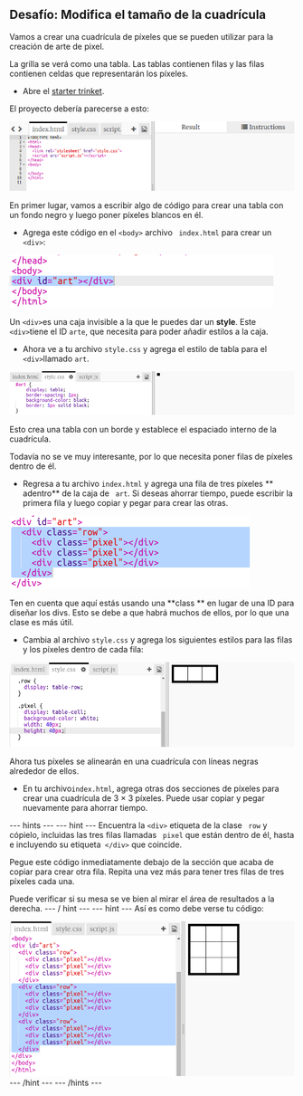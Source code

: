 ## Desafío: Modifica el tamaño de la cuadrícula

Vamos a crear una cuadrícula de píxeles que se pueden utilizar para la creación de arte de pixel.

La grilla se verá como una tabla. Las tablas contienen filas y las filas contienen celdas que representarán los píxeles.

+ Abre el [starter trinket](http://jumpto.cc/web-pixel).

El proyecto debería parecerse a esto:

![captura de pantalla](images/pixel-starter.png)

En primer lugar, vamos a escribir algo de código para crear una tabla con un fondo negro y luego poner píxeles blancos en él.

+ Agrega este código en el `<body>` archivo ` index.html` para crear un `<div>`:

![captura de pantalla](images/pixel-art-art.png)

Un `<div>`es una caja invisible a la que le puedes dar un **style**. Este `<div>`tiene el ID `arte`, que necesita para poder añadir estilos a la caja.

+ Ahora ve a tu archivo `style.css` y agrega el estilo de tabla para el `<div>`llamado `art`.

![captura de pantalla](images/pixel-art-style.png)

Esto crea una tabla con un borde y establece el espaciado interno de la cuadrícula.

Todavía no se ve muy interesante, por lo que necesita poner filas de píxeles dentro de él.

+ Regresa a tu archivo ` index.html ` y agrega una fila de tres píxeles ** adentro** de la caja de ` art`. Si deseas ahorrar tiempo, puede escribir la primera fila y luego copiar y pegar para crear las otras.

![captura de pantalla](images/pixel-art-row.png)

Ten en cuenta que aquí estás usando una **class ** en lugar de una ID para diseñar los divs. Esto se debe a que habrá muchos de ellos, por lo que una clase es más útil.

+ Cambia al archivo ` style.css ` y agrega los siguientes estilos para las filas y los píxeles dentro de cada fila:

![captura de pantalla](images/pixel-art-row-style.png)

Ahora tus píxeles se alinearán en una cuadrícula con líneas negras alrededor de ellos.

+ En tu archivo` index.html `, agrega otras dos secciones de píxeles para crear una cuadrícula de 3 × 3 píxeles. Puede usar copiar y pegar nuevamente para ahorrar tiempo.

\--- hints \--- \--- hint \--- Encuentra la `<div>` etiqueta de la clase ` row` y cópielo, incluidas las tres filas llamadas ` pixel` que están dentro de él, hasta e incluyendo su etiqueta` </div>` que coincide.

Pegue este código inmediatamente debajo de la sección que acaba de copiar para crear otra fila. Repita una vez más para tener tres filas de tres píxeles cada una.

Puede verificar si su mesa se ve bien al mirar el área de resultados a la derecha. \--- / hint \--- \--- hint \--- Así es como debe verse tu código:

![captura de pantalla](images/pixel-art-grid-3.png) \--- /hint \--- \--- /hints \---